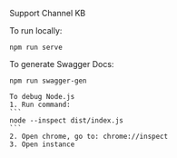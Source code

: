 ﻿Support Channel KB

To run locally:
```
npm run serve
```

To generate Swagger Docs:
```
npm run swagger-gen
```
~~~~
To debug Node.js
1. Run command:
```
node --inspect dist/index.js
```
2. Open chrome, go to: chrome://inspect
3. Open instance